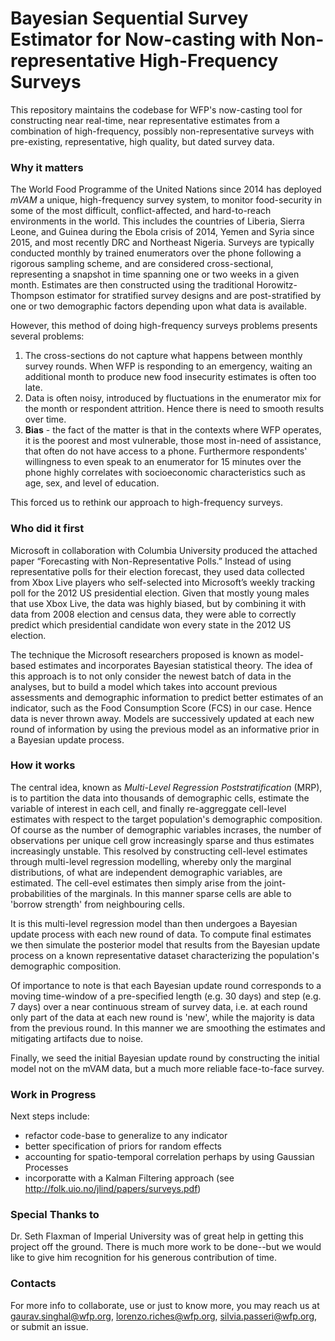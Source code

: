 # Bayesian Sequential Survey Estimator for Now-casting with Non-representative High-Frequency Surveys

This repository maintains the codebase for WFP's now-casting tool for constructing near real-time, near representative estimates from a combination of high-frequency, possibly non-representative surveys with pre-existing, representative, high quality, but dated survey data.

### Why it matters
The World Food Programme of the United Nations since 2014 has deployed _mVAM_ a unique, high-frequency survey system, to monitor food-security in some of the most difficult, conflict-affected, and hard-to-reach environments in the world. This includes the countries of Liberia, Sierra Leone, and Guinea during the Ebola crisis of 2014, Yemen and Syria since 2015, and most recently DRC and Northeast Nigeria.  Surveys are typically conducted monthly by trained enumerators over the phone following a rigorous sampling scheme, and are considered cross-sectional, representing a snapshot in time spanning one or two weeks in a given month. Estimates are then constructed using the traditional Horowitz-Thompson estimator for stratified survey designs and  are post-stratified by one or two demographic factors depending upon what data is available.

However, this method of doing high-frequency surveys problems presents several problems:
 1. The cross-sections do not capture what happens between monthly survey rounds. When WFP is responding to an emergency, waiting an additional month to produce new food insecurity estimates is often too late.
 2. Data is often noisy, introduced by fluctuations in the enumerator mix for the month or respondent attrition. Hence there is need to smooth results over time.
 3. **Bias** - the fact of the matter is that in the contexts where WFP operates, it is the poorest and most vulnerable, those most in-need of assistance, that often do not have access to a phone. Furthermore respondents' willingness to even speak to an enumerator for 15 minutes over the phone highly correlates with socioeconomic characteristics such as age, sex, and level of education. 

This forced us to rethink our approach to high-frequency surveys. 

### Who did it first

Microsoft in collaboration with Columbia University produced the attached paper “Forecasting with Non-Representative Polls.” Instead of using representative polls for their election forecast, they used data collected from Xbox Live players who self-selected into Microsoft’s weekly tracking poll for the 2012 US presidential election. Given that mostly young males that use Xbox Live, the data was highly biased, but by combining it with data from 2008 election and census data, they were able to correctly predict which presidential candidate won every state in the 2012 US election.

The technique the Microsoft researchers proposed is known as model-based estimates and incorporates Bayesian statistical theory. The idea of this approach is to not only consider the newest batch of data in the analyses, but to build a model which takes into account previous assessments and demographic information to predict better estimates of an indicator, such as the Food Consumption Score (FCS) in our case. Hence data is never thrown away. Models are successively updated at each new round of information by using the previous model as an informative prior in a Bayesian update process.

### How it works

The central idea, known as _Multi-Level_ _Regression_ _Poststratification_ (MRP), is to partition the data into thousands of demographic cells, estimate the variable of interest in each cell, and finally re-aggreggate cell-level estimates with respect to the target population's demographic composition. Of course as the number of demographic variables incrases, the number of observations per unique cell grow increasingly sparse and thus estimates increasingly unstable. This resolved by constructing cell-level estimates through multi-level regression modelling, whereby only the marginal distributions, of what are independent demographic variables, are estimated. The cell-evel estimates then simply arise from the joint-probabilities of the marginals. In this manner sparse cells are able to 'borrow strength' from neighbouring cells.

It is this multi-level regression model than then undergoes a Bayesian update process with each new round of data. To compute final estimates we then simulate the posterior model that results from the Bayesian update process on a known representative dataset characterizing the population's demographic composition.

Of importance to note is that each Bayesian update round corresponds to a moving time-window of a pre-specified length (e.g. 30 days) and step (e.g. 7 days) over a near continuous stream of survey data, i.e. at each round only part of the data at each new round is 'new', while the majority is data from the previous round. In this manner we are smoothing the estimates and mitigating artifacts due to noise. 

Finally, we seed the initial Bayesian update round by constructing the initial model not on the mVAM data, but a much more reliable face-to-face survey.

### Work in Progress

Next steps include:
 + refactor code-base to generalize to any indicator
 + better specification of priors for random effects
 + accounting for spatio-temporal correlation perhaps by using Gaussian Processes
 + incorporatte with a Kalman Filtering approach (see http://folk.uio.no/jlind/papers/surveys.pdf)

### Special Thanks to

Dr. Seth Flaxman of Imperial University was of great help in getting this project off the ground. There is much more work to be done--but we would like to give him recognition for his generous contribution of time.

### Contacts

For more info to collaborate, use or just to know more, you may reach us at gaurav.singhal@wfp.org, lorenzo.riches@wfp.org, silvia.passeri@wfp.org, or submit an issue.
